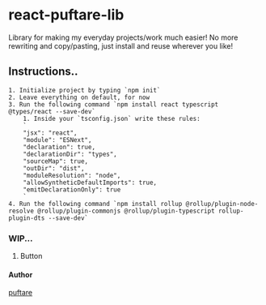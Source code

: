 # react-puftare-lib

Library for making my everyday projects/work much easier! No more rewriting and copy/pasting, just install and reuse wherever you like!

## Instructions..

    1. Initialize project by typing `npm init`
    2. Leave everything on default, for now
    3. Run the following command `npm install react typescript @types/react --save-dev`
        1. Inside your `tsconfig.json` write these rules:
        `
        "jsx": "react",
        "module": "ESNext",
        "declaration": true,
        "declarationDir": "types",
        "sourceMap": true,
        "outDir": "dist",
        "moduleResolution": "node",
        "allowSyntheticDefaultImports": true,
        "emitDeclarationOnly": true
        `
    4. Run the following command `npm install rollup @rollup/plugin-node-resolve @rollup/plugin-commonjs @rollup/plugin-typescript rollup-plugin-dts --save-dev`

### WIP...

1. Button

#### Author

[puftare][def]

[def]: https://github.com/puftare
